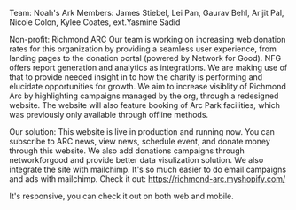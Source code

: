 Team: Noah's Ark
Members: James Stiebel, Lei Pan, Gaurav Behl, Arijit Pal, Nicole Colon, Kylee Coates, ext.Yasmine Sadid

Non-profit: Richmond ARC
Our team is working on increasing web donation rates for this organization by providing a seamless user experience, from landing pages to the donation portal (powered by Network for Good). NFG offers report generation and analytics as integrations. We are making use of that to provide needed insight in to how the charity is performing and elucidate opportunities for growth. We aim to increase visiblity of Richmond Arc by highlighting campaigns managed by the org, through a redesigned website. The website will also feature booking of Arc Park facilities, which was previously only available through offline methods.

Our solution:
This website is live in production and running now. You can subscribe to ARC news, view news, schedule event, and donate money through this website. We also add donations campaigns through networkforgood and provide better data visulization solution. We also integrate the site with mailchimp. It's so much easier to do email campaigns and ads with mailchimp. 
Check it out:
https://richmond-arc.myshopify.com/

It's responsive, you can check it out on both web and mobile.
